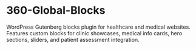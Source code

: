 # 360-Global-Blocks
WordPress Gutenberg blocks plugin for healthcare and medical websites. Features custom blocks for clinic showcases, medical info cards, hero sections, sliders, and patient assessment integration.
